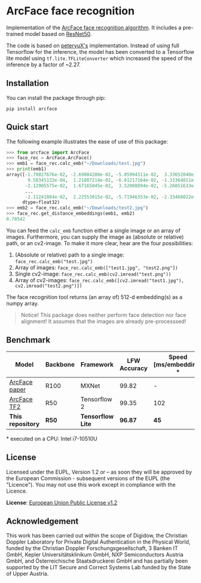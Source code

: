 # ArcFace face recognition
Implementation of the [ArcFace face recognition algorithm](https://openaccess.thecvf.com/content_CVPR_2019/html/Deng_ArcFace_Additive_Angular_Margin_Loss_for_Deep_Face_Recognition_CVPR_2019_paper.htm). It includes a pre-trained model based on [ResNet50](https://arxiv.org/abs/1512.03385).

The code is based on [peteryuX's](https://github.com/peteryuX/arcface-tf2) implementation. Instead of using full Tensorflow for the inference, the model has been converted to a Tensorflow lite model using `tf.lite.TFLiteConverter` which increased the speed of the inference by a factor of ~2.27.

## Installation
You can install the package through pip:
```
pip install arcface
```

## Quick start

The following example illustrates the ease of use of this package:
```python
>>> from arcface import ArcFace
>>> face_rec = ArcFace.ArcFace()
>>> emb1 = face_rec.calc_emb("~/Downloads/test.jpg")
>>> print(emb1)
array([-1.70827676e-02, -2.69084200e-02, -5.85994311e-02,  3.33652040e-03,
        9.58345132e-04,  1.21807214e-02, -6.81217164e-02, -1.33364811e-03,
       -2.12905575e-02,  1.67165045e-02,  3.52908894e-02, -5.26051633e-02,
	   ...
       -2.11241804e-02,  2.22553015e-02, -5.71946353e-02, -2.33468022e-02],
      dtype=float32)
>>> emb2 = face_rec.calc_emb("~/Downloads/test2.jpg")
>>> face_rec.get_distance_embeddings(emb1, emb2)
0.78542
```
You can feed the `calc_emb` function either a single image or an array of images. Furthermore, you can supply the image as (absolute or relative) path, or an cv2-image. To make it more clear, hear are the four possibilities:

1. (Absolute or relative) path to a single image: `face_rec.calc_emb("test.jpg")`
2. Array of images: `face_rec.calc_emb(["test1.jpg", "test2.png"])`
3. Single cv2-image: `face_rec.calc_emb(cv2.imread("test.png"))`
4. Array of cv2-images: `face_rec.calc_emb([cv2.imread("test1.jpg"), cv2.imread("test2.png")])`

The face recognition tool returns (an array of) 512-d embedding(s) as a numpy array.

> Notice! This package does neither perform face detection nor face alignment! It assumes that the images are already pre-processsed!

## Benchmark

| Model | Backbone | Framework | LFW Accuracy | Speed [ms/embedding] * |
|----------|------|------|-----|-----|
| [ArcFace paper](https://openaccess.thecvf.com/content_CVPR_2019/html/Deng_ArcFace_Additive_Angular_Margin_Loss_for_Deep_Face_Recognition_CVPR_2019_paper.htm) | R100     | MXNet        | 99.82        | -       |
| [ArcFace TF2](https://github.com/peteryuX/arcface-tf2)   | R50      | Tensorflow 2 | 99.35 | 102 |
| **This repository** | **R50** | **Tensorflow Lite** | **96.87** | **45** |

\* executed on a CPU: Intel i7-10510U

## License

Licensed under the EUPL, Version 1.2 or – as soon they will be approved by the European Commission - subsequent versions of the EUPL (the "Licence"). You may not use this work except in compliance with the Licence.

**License**: [European Union Public License v1.2](https://joinup.ec.europa.eu/software/page/eupl)

## Acknowledgement
This work has been carried out within the scope of Digidow, the Christian Doppler Laboratory for Private Digital Authentication in the Physical World, funded by the Christian Doppler Forschungsgesellschaft, 3 Banken IT GmbH, Kepler Universitätsklinikum GmbH, NXP Semiconductors Austria GmbH, and Österreichische Staatsdruckerei GmbH and has partially been supported by the LIT Secure and Correct Systems Lab funded by the State of Upper Austria.
